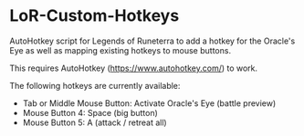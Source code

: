 # LoR-Custom-Hotkeys
AutoHotkey script for Legends of Runeterra to add a hotkey for the Oracle's Eye as well as mapping existing hotkeys to mouse buttons.

This requires AutoHotkey (https://www.autohotkey.com/) to work.

The following hotkeys are currently available:
  - Tab or Middle Mouse Button: Activate Oracle's Eye (battle preview)
  - Mouse Button 4: Space (big button)
  - Mouse Button 5: A (attack / retreat all)
